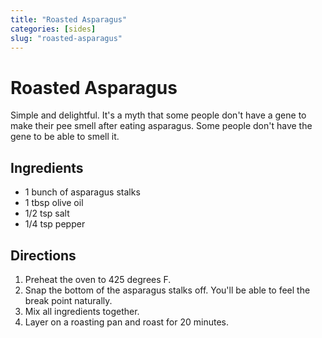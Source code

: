 ```yaml
---
title: "Roasted Asparagus"
categories: [sides]
slug: "roasted-asparagus"
---
```


# Roasted Asparagus

Simple and delightful.  It's a myth that some people don't have a gene to make their pee smell after eating asparagus.
Some people don't have the gene to be able to smell it.

## Ingredients
* 1 bunch of asparagus stalks
* 1 tbsp olive oil
* 1/2 tsp salt
* 1/4 tsp pepper

## Directions
1. Preheat the oven to 425 degrees F.
2. Snap the bottom of the asparagus stalks off.  You'll be able to feel the break point naturally.
3. Mix all ingredients together.
4. Layer on a roasting pan and roast for 20 minutes.
